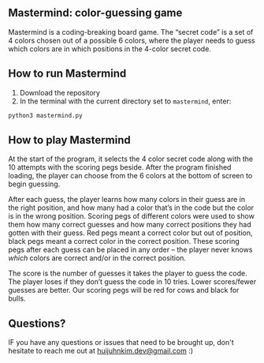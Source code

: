 ## Mastermind: color-guessing game
Mastermind is a coding-breaking board game.
The “secret code” is a set of 4 colors chosen out of a possible 6 colors, where the player needs to guess which colors are in which positions in the 4-color secret code. 

## How to run Mastermind
1. Download the repository
2. In the terminal with the current directory set to `mastermind`, enter:
```zsh
python3 mastermind.py
```

## How to play Mastermind
At the start of the program, it selects the 4 color secret code along with the 10 attempts with the scoring pegs beside.
After the program finished loading, the player can choose from the 6 colors at the bottom of screen to begin guessing.

After each guess, the player learns how many colors in their guess are in the right position, and how many had a color that’s in the code but the color is in the wrong position. 
Scoring pegs of different colors were used to show them how many correct guesses and how many correct positions they had gotten with their guess. 
Red pegs meant a correct color but out of position, black pegs meant a correct color in the correct position. 
These scoring pegs after each guess can be placed in any order – the player never knows _which_ colors are correct and/or in the correct position. 

The score is the number of guesses it takes the player to guess the code. 
The player loses if they don’t guess the code in 10 tries. 
Lower scores/fewer guesses are better. 
Our scoring pegs will be red for cows and black for bulls.

## Questions?
IF you have any questions or issues that need to be brought up, don't hesitate to reach me out at huijuhnkim.dev@gmail.com :)


